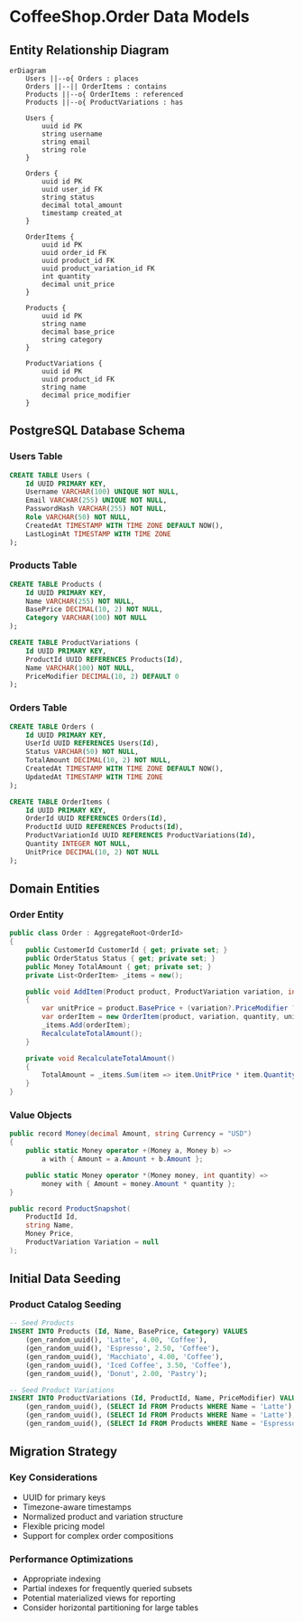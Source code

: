 # CoffeeShop.Order Data Models

## Entity Relationship Diagram

```mermaid
erDiagram
    Users ||--o{ Orders : places
    Orders ||--|| OrderItems : contains
    Products ||--o{ OrderItems : referenced
    Products ||--o{ ProductVariations : has

    Users {
        uuid id PK
        string username
        string email
        string role
    }

    Orders {
        uuid id PK
        uuid user_id FK
        string status
        decimal total_amount
        timestamp created_at
    }

    OrderItems {
        uuid id PK
        uuid order_id FK
        uuid product_id FK
        uuid product_variation_id FK
        int quantity
        decimal unit_price
    }

    Products {
        uuid id PK
        string name
        decimal base_price
        string category
    }

    ProductVariations {
        uuid id PK
        uuid product_id FK
        string name
        decimal price_modifier
    }
```

## PostgreSQL Database Schema

### Users Table
```sql
CREATE TABLE Users (
    Id UUID PRIMARY KEY,
    Username VARCHAR(100) UNIQUE NOT NULL,
    Email VARCHAR(255) UNIQUE NOT NULL,
    PasswordHash VARCHAR(255) NOT NULL,
    Role VARCHAR(50) NOT NULL,
    CreatedAt TIMESTAMP WITH TIME ZONE DEFAULT NOW(),
    LastLoginAt TIMESTAMP WITH TIME ZONE
);
```

### Products Table
```sql
CREATE TABLE Products (
    Id UUID PRIMARY KEY,
    Name VARCHAR(255) NOT NULL,
    BasePrice DECIMAL(10, 2) NOT NULL,
    Category VARCHAR(100) NOT NULL
);

CREATE TABLE ProductVariations (
    Id UUID PRIMARY KEY,
    ProductId UUID REFERENCES Products(Id),
    Name VARCHAR(100) NOT NULL,
    PriceModifier DECIMAL(10, 2) DEFAULT 0
);
```

### Orders Table
```sql
CREATE TABLE Orders (
    Id UUID PRIMARY KEY,
    UserId UUID REFERENCES Users(Id),
    Status VARCHAR(50) NOT NULL,
    TotalAmount DECIMAL(10, 2) NOT NULL,
    CreatedAt TIMESTAMP WITH TIME ZONE DEFAULT NOW(),
    UpdatedAt TIMESTAMP WITH TIME ZONE
);

CREATE TABLE OrderItems (
    Id UUID PRIMARY KEY,
    OrderId UUID REFERENCES Orders(Id),
    ProductId UUID REFERENCES Products(Id),
    ProductVariationId UUID REFERENCES ProductVariations(Id),
    Quantity INTEGER NOT NULL,
    UnitPrice DECIMAL(10, 2) NOT NULL
);
```

## Domain Entities

### Order Entity
```csharp
public class Order : AggregateRoot<OrderId>
{
    public CustomerId CustomerId { get; private set; }
    public OrderStatus Status { get; private set; }
    public Money TotalAmount { get; private set; }
    private List<OrderItem> _items = new();

    public void AddItem(Product product, ProductVariation variation, int quantity)
    {
        var unitPrice = product.BasePrice + (variation?.PriceModifier ?? 0);
        var orderItem = new OrderItem(product, variation, quantity, unitPrice);
        _items.Add(orderItem);
        RecalculateTotalAmount();
    }

    private void RecalculateTotalAmount()
    {
        TotalAmount = _items.Sum(item => item.UnitPrice * item.Quantity);
    }
}
```

### Value Objects
```csharp
public record Money(decimal Amount, string Currency = "USD")
{
    public static Money operator +(Money a, Money b) =>
        a with { Amount = a.Amount + b.Amount };

    public static Money operator *(Money money, int quantity) =>
        money with { Amount = money.Amount * quantity };
}

public record ProductSnapshot(
    ProductId Id,
    string Name,
    Money Price,
    ProductVariation Variation = null
);
```

## Initial Data Seeding

### Product Catalog Seeding
```sql
-- Seed Products
INSERT INTO Products (Id, Name, BasePrice, Category) VALUES
    (gen_random_uuid(), 'Latte', 4.00, 'Coffee'),
    (gen_random_uuid(), 'Espresso', 2.50, 'Coffee'),
    (gen_random_uuid(), 'Macchiato', 4.00, 'Coffee'),
    (gen_random_uuid(), 'Iced Coffee', 3.50, 'Coffee'),
    (gen_random_uuid(), 'Donut', 2.00, 'Pastry');

-- Seed Product Variations
INSERT INTO ProductVariations (Id, ProductId, Name, PriceModifier) VALUES
    (gen_random_uuid(), (SELECT Id FROM Products WHERE Name = 'Latte'), 'Pumpkin Spice', 0.50),
    (gen_random_uuid(), (SELECT Id FROM Products WHERE Name = 'Latte'), 'Vanilla', 0.30),
    (gen_random_uuid(), (SELECT Id FROM Products WHERE Name = 'Espresso'), 'Double Shot', 1.00);
```

## Migration Strategy

### Key Considerations
- UUID for primary keys
- Timezone-aware timestamps
- Normalized product and variation structure
- Flexible pricing model
- Support for complex order compositions

### Performance Optimizations
- Appropriate indexing
- Partial indexes for frequently queried subsets
- Potential materialized views for reporting
- Consider horizontal partitioning for large tables